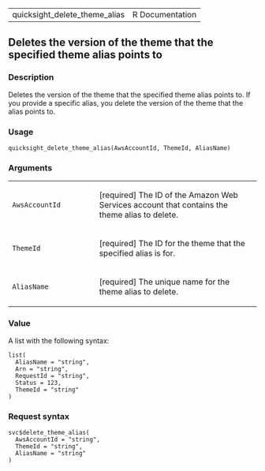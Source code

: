 <table style="width: 100%;">
<tbody>
<tr class="odd">
<td>quicksight_delete_theme_alias</td>
<td style="text-align: right;">R Documentation</td>
</tr>
</tbody>
</table>

## Deletes the version of the theme that the specified theme alias points to

### Description

Deletes the version of the theme that the specified theme alias points
to. If you provide a specific alias, you delete the version of the theme
that the alias points to.

### Usage

    quicksight_delete_theme_alias(AwsAccountId, ThemeId, AliasName)

### Arguments

<table>
<colgroup>
<col style="width: 35%" />
<col style="width: 65%" />
</colgroup>
<tbody>
<tr class="odd">
<td><code
id="quicksight_delete_theme_alias_:_AwsAccountId">AwsAccountId</code></td>
<td><p>[required] The ID of the Amazon Web Services account that
contains the theme alias to delete.</p></td>
</tr>
<tr class="even">
<td><code
id="quicksight_delete_theme_alias_:_ThemeId">ThemeId</code></td>
<td><p>[required] The ID for the theme that the specified alias is
for.</p></td>
</tr>
<tr class="odd">
<td><code
id="quicksight_delete_theme_alias_:_AliasName">AliasName</code></td>
<td><p>[required] The unique name for the theme alias to
delete.</p></td>
</tr>
</tbody>
</table>

### Value

A list with the following syntax:

    list(
      AliasName = "string",
      Arn = "string",
      RequestId = "string",
      Status = 123,
      ThemeId = "string"
    )

### Request syntax

    svc$delete_theme_alias(
      AwsAccountId = "string",
      ThemeId = "string",
      AliasName = "string"
    )
